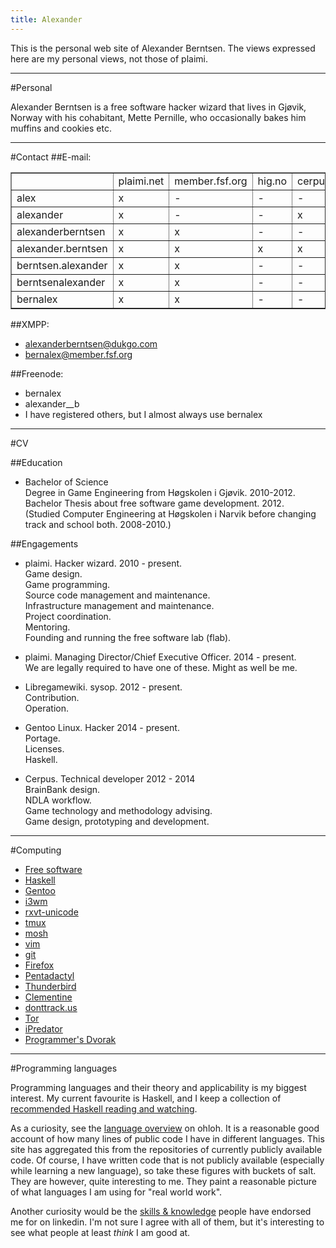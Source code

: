 ```yaml
---
title: Alexander
---
```


This is the personal web site of Alexander Berntsen. The views expressed here
are my personal views, not those of plaimi.

* * *
#Personal

Alexander Berntsen is a free software hacker wizard that lives in Gjøvik,
Norway with his cohabitant, Mette Pernille, who occasionally bakes him
muffins and cookies etc.

* * *
#Contact
##E-mail:
<table border="1">
    <tr>
        <td> </td>
        <td>plaimi.net</td>
        <td>member.fsf.org</td>
        <td>hig.no</td>
        <td>cerpus.com</td>
        <td>gentoo.org</td>
    </tr>
    <tr>
        <td>alex</td>
        <td>x</td>
        <td>-</td>
        <td>-</td>
        <td>-</td>
        <td>-</td>
    </tr>
    <tr>
        <td>alexander</td>
        <td>x</td>
        <td>-</td>
        <td>-</td>
        <td>x</td>
        <td>-</td>
    </tr>
    <tr>
        <td>alexanderberntsen</td>
        <td>x</td>
        <td>x</td>
        <td>-</td>
        <td>-</td>
        <td>-</td>
    </tr>
    <tr>
        <td>alexander.berntsen</td>
        <td>x</td>
        <td>x</td>
        <td>x</td>
        <td>x</td>
        <td>-</td>
    </tr>
    <tr>
        <td>berntsen.alexander</td>
        <td>x</td>
        <td>x</td>
        <td>-</td>
        <td>-</td>
        <td>-</td>
    </tr>
    <tr>
        <td>berntsenalexander</td>
        <td>x</td>
        <td>x</td>
        <td>-</td>
        <td>-</td>
        <td>-</td>
    </tr>
    <tr>
        <td>bernalex</td>
        <td>x</td>
        <td>x</td>
        <td>-</td>
        <td>-</td>
        <td>x</td>
    </tr>
</table>

##XMPP:
  * alexanderberntsen@dukgo.com
  * bernalex@member.fsf.org

##Freenode:
  * bernalex
  * alexander\_\_b
  * I have registered others, but I almost always use bernalex

* * *
#CV

##Education
* Bachelor of Science  
Degree in Game Engineering from Høgskolen i Gjøvik. 2010-2012.  
Bachelor Thesis about free software game development. 2012.  
(Studied Computer Engineering at Høgskolen i Narvik before changing track and
school both. 2008-2010.)

##Engagements
* plaimi. Hacker wizard. 2010 - present.  
Game design.  
Game programming.  
Source code management and maintenance.  
Infrastructure management and maintenance.  
Project coordination.  
Mentoring.  
Founding and running the free software lab (flab).

* plaimi. Managing Director/Chief Executive Officer. 2014 - present.  
We are legally required to have one of these. Might as well be me.

* Libregamewiki. sysop. 2012 - present.  
Contribution.  
Operation.

* Gentoo Linux. Hacker 2014 - present.  
Portage.  
Licenses.  
Haskell.

* Cerpus. Technical developer 2012 - 2014  
BrainBank design.  
NDLA workflow.  
Game technology and methodology advising.  
Game design, prototyping and development.

* * *
#Computing
* [Free software](https://www.gnu.org/philosophy/free-sw.html)
* [Haskell](https://www.haskell.org/)
* [Gentoo](https://www.gentoo.org/)
* [i3wm](https://i3wm.org/)
* [rxvt-unicode](http://software.schmorp.de/pkg/rxvt-unicode)
* [tmux](https://tmux.sourceforge.net/)
* [mosh](https://mosh.mit.edu/)
* [vim](https://www.vim.org/)
* [git](https://git-scm.com/)
* [Firefox](https://www.mozilla.org/en-US/firefox/fx/)
* [Pentadactyl](https://5digits.org/pentadactyl/)
* [Thunderbird](https://www.mozilla.org/projects/thunderbird/)
* [Clementine](https://www.clementine-player.org/)
* [donttrack.us](https://donttrack.us)
* [Tor](https://www.torproject.org/)
* [iPredator](https://ipredator.se/)
* [Programmer's Dvorak](https://www.kaufmann.no/roland/dvorak/)

* * *
#Programming languages

Programming languages and their theory and applicability is my biggest 
interest. My current favourite is Haskell, and I keep a collection of
[recommended Haskell reading and watching](haskell.html).

As a curiosity, see the
[language overview](https://www.ohloh.net/accounts/alexanderb/languages) on
ohloh. It is a reasonable good account of how many lines of public code I 
have in different languages. This site has aggregated this from the 
repositories of currently publicly available code. Of course, I have written
code that is not publicly available (especially while learning a new
language), so take these figures with buckets of salt. They are however, quite
interesting to me. They paint a reasonable picture of what languages I am
using for "real world work".

Another curiosity would be the
[skills & knowledge](https://www.linkedin.com/in/hackerwizard) people have
endorsed me for on linkedin. I'm not sure I agree with all of them, but it's
interesting to see what people at least *think* I am good at.
